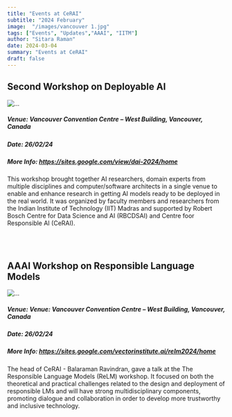 ```yaml
---
title: "Events at CeRAI"
subtitle: "2024 February" 
image:  "/images/vancouver 1.jpg"
tags: ["Events", "Updates","AAAI", "IITM"]
author: "Sitara Raman"
date: 2024-03-04
summary: "Events at CeRAI"
draft: false
---
```


<div class="container mt-5">
        <div class="text-center">
            <h2>Second Workshop on Deployable AI</h2>
        </div>
        <div class="card mb-3">
            <img src="/images/deployable ai.jpg" class="card-img-top" alt="...">
            <div class="card-body">
                <h5 class="card-title">Venue: Vancouver Convention Centre – West Building, Vancouver, Canada</h5>
                <h5 class="card-title">Date: 26/02/24</h5>
                <h5 class="card-title">More Info: <a href="https://sites.google.com/view/dai-2024/home">https://sites.google.com/view/dai-2024/home</a></h5>
                <p class="card-text"> This workshop brought together AI researchers, domain experts from multiple disciplines and computer/software architects in a single venue to enable and enhance research in getting AI models ready to be deployed in the real world. It was organized by faculty members and researchers from the Indian Institute of Technology (IIT) Madras and supported by Robert Bosch Centre for Data Science and AI (RBCDSAI) and Centre foor Responsible AI (CeRAI).</p>
            </div>
        </div>
        <br></br>

<div class="text-center">
            <h2>AAAI Workshop on 
Responsible Language Models </h2>
        </div>
        <div class="card mb-3">
            <img src="/images/responsible language models.jpg" alt="...">
            <div class="card-body">
                <h5 class="card-title">Venue: Venue: Vancouver Convention Centre – West Building, Vancouver, Canada</h5>
                <h5 class="card-title">Date: 26/02/24</h5>
                <h5 class="card-title">More Info: <a href="https://sites.google.com/vectorinstitute.ai/relm2024/home">https://sites.google.com/vectorinstitute.ai/relm2024/home</a></h5>
                <p class="card-text">The head of CeRAI - Balaraman Ravindran, gave a talk at the The Responsible Language Models (ReLM) workshop. It focused on both the theoretical and practical challenges related to the design and deployment of responsible LMs and will have strong multidisciplinary components, promoting dialogue and collaboration in order to develop more trustworthy and inclusive technology.</p>
            </div>
        </div>